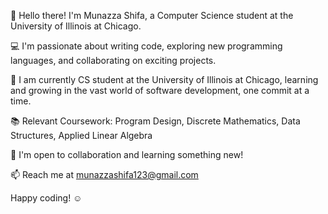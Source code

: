 👋 Hello there! I'm Munazza Shifa, a Computer Science student at the University of Illinois at Chicago.

💻 I'm passionate about writing code, exploring new programming languages, and collaborating on exciting projects.

🌱 I am currently CS student at the University of Illinois at Chicago, learning and growing in the vast world of software development, one      commit at a time.

📚 Relevant Coursework: Program Design, Discrete Mathematics, Data Structures, Applied Linear Algebra

🚀 I'm open to collaboration and learning something new!

📫 Reach me at munazzashifa123@gmail.com

Happy coding! ☺️


<!---
munazzashifa/munazzashifa is a ✨ special ✨ repository because its `README.md` (this file) appears on your GitHub profile.
You can click the Preview link to take a look at your changes.
--->
